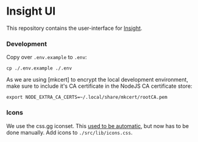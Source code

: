 # Insight UI

This repository contains the user-interface for [Insight](https://github.com/resolve-works/insight/).

### Development

Copy over `.env.example` to `.env`:

```
cp ./.env.example ./.env
```

As we are using [mkcert] to encrypt the local development environment, make sure
to include it's CA certificate in the NodeJS CA certificate store:

```
export NODE_EXTRA_CA_CERTS=~/.local/share/mkcert/rootCA.pem
```

### Icons

We use the css.gg iconset. This [used to be automatic](https://github.com/astrit/css.gg/issues/114#issuecomment-2316839883), but now has to be done manually. Add icons to `./src/lib/icons.css`.
